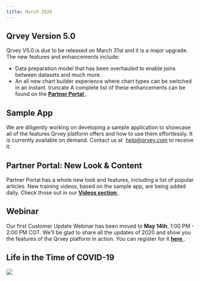 ```yaml
---
title: March 2020
---
```

<h2 style={{color: "#FF8143", marginTop: "-10px"}}>Qrvey Version 5.0
</h2>

Qrvey V5.0 is due to be released on March 31st and it is a major upgrade. 
The new features and enhancements include: 

-   Data preparation model that has been overhauled to enable joins between datasets and much more.
-   An all new chart builder experience where chart types can be switched in an instant.
    truncate
    A complete list of these enhancements can be found on the
     <a href="https://partners.qrvey.com/docs/release-notes/release-mar-2020/"> <strong> Partner Portal </strong> </a>.

<h2 style={{color: "#FF8143"}}> Sample App
</h2>

We are diligently working on developing a sample application to showcase all of the features Qrvey platform offers and how to use them effortlessly. It is currently available on demand. Contact us at  [help@qrvey.com](mailto:help@qrvey.com) to receive it.

<h2 style={{color: "#FF8143"}}> Partner Portal: New Look & Content </h2>
Partner Portal has a whole new look and features, including a list of popular articles.
New training videos, based on the sample app, are being added daily. Check those out in our <a href="https://partners.qrvey.com/docs/video-training/analytics/intro-analytics-apps/"> <strong> Videos section </strong> </a>. 

<h2 style={{color: "#FF8143"}}> Webinar</h2>

Our first Customer Update Webinar has been moved to **May 14th**, 1:00 PM - 2:00 PM COT. We’ll be glad to share all the updates of 2020 and show you the features of the Qrvey platform in action. You can register for it <a href="https://register.gotowebinar.com/register/2826860193465570061/"> <strong> here</strong> </a>.

<h2 style={{color: "#FF8143"}}> Life in the Time of COVID-19
</h2>

<div>
    <img src="https://s3.amazonaws.com/cdn.qrvey.com/newsletter/infographics4.jpg" style={{margin: "auto", display: "block"}} width={500} />
<div>
</div></div>